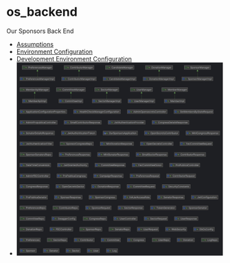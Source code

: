 # os_backend

Our Sponsors Back End

- [Assumptions](./docs/Assumptions.md)
- [Environment Configuration](./docs/EnvironmentConfiguration.md)
- [Development Environment Configuration](./docs/DevelopmentEnvironmentConfiguration.md)
- ![Entity Relationship Diagram](./docs/oursponsors.jpg)